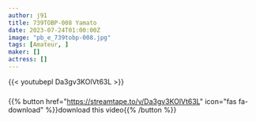 ```yaml
---
author: j91
title: 739TOBP-008 Yamato
date: 2023-07-24T01:00:00Z
image: "pb_e_739tobp-008.jpg"
tags: [Amateur, ]
maker: []
actress: []
---
```



{{< youtubepl Da3gv3KOlVt63L >}}
###

{{% button href="https://streamtape.to/v/Da3gv3KOlVt63L" icon="fas fa-download" %}}download this video{{% /button %}}

